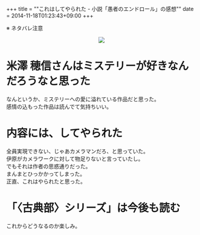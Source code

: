 +++
title = ""これはしてやられた - 小説「愚者のエンドロール」の感想""
date = 2014-11-18T01:23:43+09:00
+++

※ ネタバレ注意

<div style="text-align: center;"><a href="http://www.amazon.co.jp/gp/product/B009PKN0EE/ref=as_li_ss_il?ie=UTF8&camp=247&creative=7399&creativeASIN=B009PKN0EE&linkCode=as2&tag=5000164-22"><img border="0" src="http://ws-fe.amazon-adsystem.com/widgets/q?_encoding=UTF8&ASIN=B009PKN0EE&Format=_SL250_&ID=AsinImage&MarketPlace=JP&ServiceVersion=20070822&WS=1&tag=5000164-22" ></a><img src="http://ir-jp.amazon-adsystem.com/e/ir?t=5000164-22&l=as2&o=9&a=B009PKN0EE" width="1" height="1" border="0" alt="" style="border:none !important; margin:0px !important;" /></div>

米澤 穂信さんはミステリーが好きなんだろうなと思った
====
なんというか、ミステリーへの愛に溢れている作品だと思った。  
感情の込もった作品は読んでて気持ちいい。

内容には、してやられた
====
全員実現できない、じゃあカメラマンだろ、と思っていた。  
伊原がカメラワークに対して物足りないと言っていたし。  
でもそれは作者の思惑通りだった。  
まんまとひっかかってしまった。  
正直、これはやられたと思った。

「〈古典部〉シリーズ」は今後も読む
====
これからどうなるのか楽しみ。
